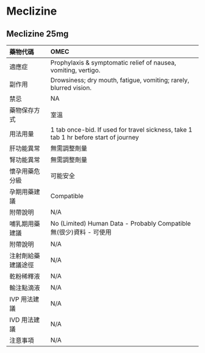 # Meclizine

## Meclizine 25mg

| 藥物代碼 | OMEC |
| :--- | :--- |
| 適應症 | Prophylaxis & symptomatic relief of nausea, vomiting, vertigo. |
| 副作用 | Drowsiness; dry mouth, fatigue, vomiting; rarely, blurred vision. |
| 禁忌 | NA |
| 藥物保存方式 | 室溫 |
| 用法用量 | 1 tab once-bid. If used for travel sickness, take 1 tab 1 hr before start of journey |
| 肝功能異常 | 無需調整劑量 |
| 腎功能異常 | 無需調整劑量 |
| 懷孕用藥危分級 | 可能安全 |
| 孕期用藥建議 | Compatible |
| 附帶說明 | N/A |
| 哺乳期用藥建議 | No \(Limited\) Human Data - Probably Compatible 無\(很少\)資料 - 可使用 |
| 附帶說明 | N/A |
| 注射劑給藥建議途徑 | N/A |
| 乾粉稀釋液 | N/A |
| 輸注點滴液 | N/A |
| IVP 用法建議 | N/A |
| IVD 用法建議 | N/A |
| 注意事項 | N/A |

